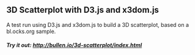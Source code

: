## 3D Scatterplot with D3.js and x3dom.js

A test run using D3.js and x3dom.js to build a 3D scatterplot, based on a bl.ocks.org sample.

##### Try it out: http://bullen.io/3d-scatterplot/index.html
